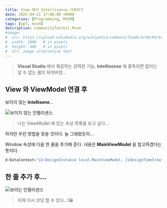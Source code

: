 ```yaml
---
title: View 에서 Intellisense 사용하기
date: 2025-04-21 17:00:00 +0900
categories: [Programming, MVVM]
tags: [wpf, mvvm]
description: CommunityToolkit.Mvvm
#image:
#  src: https://upload.wikimedia.org/wikipedia/commons/thumb/4/48/Markdown-mark.svg/1200px-Markdown-mark.svg.png
#  width: 1000   # in pixels
#  height: 400   # in pixels
#  alt: image alternative text
---
```


> **Visual Studio** 에서 제공하는 강력한 기능, **Intellisense** 에 중독되면 없이는 살 수 없는 몸이 되어버렷...

## View 와 ViewModel 연결 후
보이지 않는 **Intellisene**...

![보이지 않는 인텔리센스](https://i.ibb.co/1tPskpdc/image.png)

> 나는 ViewModel 에 있는 속성 목록을 보고 싶다...

하지만 우린 방법을 찾을 것이다. 늘 그래왔듯이...

Window 속성에 다음 한 줄을 추가해 준다.
내용은 **MainViewModel** 을 참고하겠다는 뜻이다.
```cs
d:DataContext="{d:DesignInstance local:MainViewModel, IsDesignTimeCreatable=True}"
```

## 한 줄 추가 후...
![보이는 인텔리센스](https://i.ibb.co/XxP7pR8R/image.png)

> 이제 다시 코딩 할 수 있다...!😁